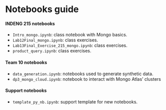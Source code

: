 # Notebooks guide

#### INDENG 215 notebooks

- `Intro_mongo.ipynb`: class notebook with Mongo basics.
- `Lab12Final_mongo.ipynb`: class exercises.
- `Lab13Final_Exercise_215_mongo.ipynb`: class exercises.
- `product_query.ipynb`: class exercises.

#### Team 10 notebooks

- `data_generation.ipynb`: notebooks used to generate synthetic data.
- `dp3_mongo_cloud.ipynb`: notebook to interact with Mongo Atlas’ clusters

#### Support notebooks

- `template_py_nb.ipynb`: support template for new notebooks.
